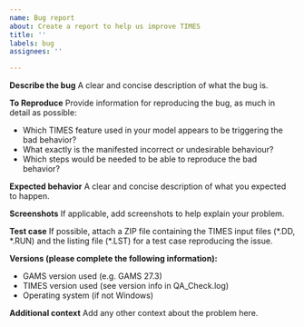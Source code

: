 ```yaml
---
name: Bug report
about: Create a report to help us improve TIMES
title: ''
labels: bug
assignees: ''

---
```


**Describe the bug**
A clear and concise description of what the bug is.

**To Reproduce**
Provide information for reproducing the bug, as much in detail as possible:
- Which TIMES feature used in your model appears to be triggering the bad behavior?
- What exactly is the manifested incorrect or undesirable behaviour?
- Which steps would be needed to be able to reproduce the bad behavior?

**Expected behavior**
A clear and concise description of what you expected to happen.

**Screenshots**
If applicable, add screenshots to help explain your problem.

**Test case**
If possible, attach a ZIP file containing the TIMES input files (*.DD, \*.RUN) and the listing file (\*.LST) for a test case reproducing the issue.

**Versions (please complete the following information):**
 - GAMS version used (e.g. GAMS 27.3)
 - TIMES version used (see version info in QA_Check.log)
 - Operating system (if not Windows)

**Additional context**
Add any other context about the problem here.
